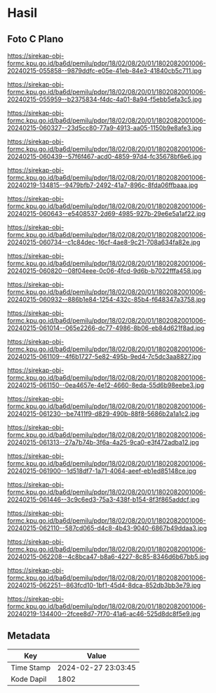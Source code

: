 # Hasil

## Foto C Plano

https://sirekap-obj-formc.kpu.go.id/ba6d/pemilu/pdpr/18/02/08/20/01/1802082001006-20240215-055858--9879ddfc-e05e-41eb-84e3-41840cb5c711.jpg

https://sirekap-obj-formc.kpu.go.id/ba6d/pemilu/pdpr/18/02/08/20/01/1802082001006-20240215-055959--b2375834-f4dc-4a01-8a94-f5ebb5efa3c5.jpg

https://sirekap-obj-formc.kpu.go.id/ba6d/pemilu/pdpr/18/02/08/20/01/1802082001006-20240215-060327--23d5cc80-77a9-4913-aa05-1150b9e8afe3.jpg

https://sirekap-obj-formc.kpu.go.id/ba6d/pemilu/pdpr/18/02/08/20/01/1802082001006-20240215-060439--57f6f467-acd0-4859-97d4-fc35678bf6e6.jpg

https://sirekap-obj-formc.kpu.go.id/ba6d/pemilu/pdpr/18/02/08/20/01/1802082001006-20240219-134815--9479bfb7-2492-41a7-896c-8fda06ffbaaa.jpg

https://sirekap-obj-formc.kpu.go.id/ba6d/pemilu/pdpr/18/02/08/20/01/1802082001006-20240215-060643--e5408537-2d69-4985-927b-29e6e5a1af22.jpg

https://sirekap-obj-formc.kpu.go.id/ba6d/pemilu/pdpr/18/02/08/20/01/1802082001006-20240215-060734--c1c84dec-16cf-4ae8-9c21-708a634fa82e.jpg

https://sirekap-obj-formc.kpu.go.id/ba6d/pemilu/pdpr/18/02/08/20/01/1802082001006-20240215-060820--08f04eee-0c06-4fcd-9d6b-b7022fffa458.jpg

https://sirekap-obj-formc.kpu.go.id/ba6d/pemilu/pdpr/18/02/08/20/01/1802082001006-20240215-060932--886b1e84-1254-432c-85b4-f648347a3758.jpg

https://sirekap-obj-formc.kpu.go.id/ba6d/pemilu/pdpr/18/02/08/20/01/1802082001006-20240215-061014--065e2266-dc77-4986-8b06-eb84d621f8ad.jpg

https://sirekap-obj-formc.kpu.go.id/ba6d/pemilu/pdpr/18/02/08/20/01/1802082001006-20240215-061109--4f6b1727-5e82-495b-9ed4-7c5dc3aa8827.jpg

https://sirekap-obj-formc.kpu.go.id/ba6d/pemilu/pdpr/18/02/08/20/01/1802082001006-20240215-061150--0ea4657e-4e12-4660-8eda-55d6b98eebe3.jpg

https://sirekap-obj-formc.kpu.go.id/ba6d/pemilu/pdpr/18/02/08/20/01/1802082001006-20240215-061230--be7411f9-d829-490b-88f8-5686b2a1a1c2.jpg

https://sirekap-obj-formc.kpu.go.id/ba6d/pemilu/pdpr/18/02/08/20/01/1802082001006-20240215-061313--27a7b74b-3f6a-4a25-9ca0-e3f472adba12.jpg

https://sirekap-obj-formc.kpu.go.id/ba6d/pemilu/pdpr/18/02/08/20/01/1802082001006-20240215-061900--1d518df7-1a71-4064-aeef-eb1ed85148ce.jpg

https://sirekap-obj-formc.kpu.go.id/ba6d/pemilu/pdpr/18/02/08/20/01/1802082001006-20240215-061446--3c9c6ed3-75a3-438f-b154-8f3f865addcf.jpg

https://sirekap-obj-formc.kpu.go.id/ba6d/pemilu/pdpr/18/02/08/20/01/1802082001006-20240215-062110--587cd065-d4c8-4b43-9040-6867b49ddaa3.jpg

https://sirekap-obj-formc.kpu.go.id/ba6d/pemilu/pdpr/18/02/08/20/01/1802082001006-20240215-062208--4c8bca47-b8a6-4227-8c85-8346d6b67bb5.jpg

https://sirekap-obj-formc.kpu.go.id/ba6d/pemilu/pdpr/18/02/08/20/01/1802082001006-20240215-062251--863fcd10-1bf1-45d4-8dca-852db3bb3e79.jpg

https://sirekap-obj-formc.kpu.go.id/ba6d/pemilu/pdpr/18/02/08/20/01/1802082001006-20240219-134400--2fcee8d7-7f70-41a6-ac46-525d8dc8f5e9.jpg


## Metadata

| Key        | Value               |
| ---------- | ------------------- |
| Time Stamp | 2024-02-27 23:03:45 |
| Kode Dapil | 1802                |



